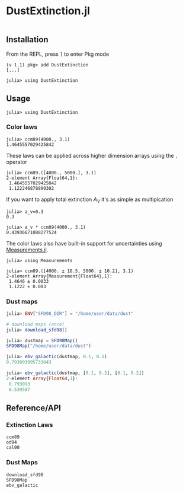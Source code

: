 # DustExtinction.jl

```@contents
```

## Installation

From the REPL, press `]` to enter Pkg mode
```
(v 1.1) pkg> add DustExtinction
[...]

julia> using DustExtinction
```

## Usage

```jldoctest setup
julia> using DustExtinction
```

### Color laws

```jldoctest setup
julia> ccm89(4000., 3.1)
1.4645557029425842
```

These laws can be applied across higher dimension arrays using the `.` operator

```jldoctest setup
julia> ccm89.([4000., 5000.], 3.1)
2-element Array{Float64,1}:
 1.4645557029425842
 1.122246878899302

```

If you want to apply total extinction $A_V$ it's as simple as multiplcation
```jldoctest setup
julia> a_v=0.3
0.3

julia> a_v * ccm89(4000., 3.1)
0.43936671088277524
```

The color laws also have built-in support for uncertainties using [Measurements.jl](https://github.com/juliaphysics/measurements.jl).

```jldoctest setup
julia> using Measurements

julia> ccm89.([4000. ± 10.5, 5000. ± 10.2], 3.1)
2-element Array{Measurement{Float64},1}:
 1.4646 ± 0.0033
 1.1222 ± 0.003

```

### Dust maps

```julia
julia> ENV["SFD98_DIR"] = "/home/user/data/dust"

# download maps (once)
julia> download_sfd98()

julia> dustmap = SFD98Map()
SFD98Map("/home/user/data/dust")

julia> ebv_galactic(dustmap, 0.1, 0.1)
0.793093095733043

julia> ebv_galactic(dustmap, [0.1, 0.2], [0.1, 0.2])
2-element Array{Float64,1}:
 0.793093
 0.539507
```


## Reference/API

### Extinction Laws
```@docs
ccm89
od94
cal00
```

### Dust Maps

```@docs
download_sfd98
SFD98Map
ebv_galactic
```
